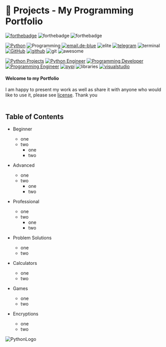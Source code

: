 # 💎 Projects - My Programming Portfolio

[![forthebadge](https://forthebadge.com/images/badges/made-with-python.svg)](https://www.python.org/)
![forthebadge](https://forthebadge.com/images/badges/built-by-developers.svg)
![forthebadge](https://forthebadge.com/images/badges/built-with-love.svg)
<br>

[![Python](https://img.shields.io/badge/-Python-maroon)](https://www.python.org/)
![Programming](https://img.shields.io/badge/-Programming-brown)
[![email.de-blue](https://img.shields.io/badge/-shohruh.nx%40outlook.de-darkblue)](mailto:shohruh.nx@outlook.de)
![elite](https://img.shields.io/badge/-1337-black)
[![telegram](https://badgen.net/badge/icon/telegram?icon=telegram&label)](https://t.me/shohruh_m)
![terminal](https://badgen.net/badge/icon/terminal?icon=terminal&label)
[![GitHub](https://img.shields.io/badge/-GitHub-black)](https://github.com/swissnx)
[![github](https://badgen.net/badge/icon/GitHub?icon=github&label)](https://github.com/swissnx)
![git](https://badgen.net/badge/icon/Git?icon=git&label)
![awesome](https://badgen.net/badge/icon/awesome?icon=awesome&label)

[![Python Projects](https://img.shields.io/badge/Python-Projects-blue)](https://github.com/swissnx/Projects)
[![Python Engineer](https://img.shields.io/badge/Python-Engineer-lightgrey)](https://github.com/swissnx)
[![Programming Developer](https://img.shields.io/badge/Programming-Developer-yellow)](https://github.com/swissnx)
[![Programming Engineer](https://img.shields.io/badge/Programming-Engineer-yellowgreen)](https://github.com/swissnx)
[![pypi](https://badgen.net/badge/icon/pypi?icon=pypi&label)](https://pypi.org/)
![libraries](https://badgen.net/badge/icon/libraries?icon=libraries&label)
[![visualstudio](https://badgen.net/badge/icon/visualstudio?icon=visualstudio&label)](https://vscode.dev)




#### Welcome to my Portfolio


I am happy to present my work as well as share it with anyone who would like to use it, please see [license](https://github.com/swissnx/Projects/blob/main/LICENSE).
Thank you
<br>
<br>

## Table of Contents
- Beginner
  - one
  - two
    - one
    - two
- Advanced
  - one
  - two
    - one
    - two
- Professional
  - one
  - two
    - one
    - two
- Problem Solutions
  - one
  - two

- Calculators
  - one
  - two
  
- Games
  - one
  - two

- Encryptions
  - one
  - two


![PythonLogo](https://user-images.githubusercontent.com/68494604/94645884-950ac780-030a-11eb-9c8f-40d9740fc6ad.gif)
<br>
<br>
